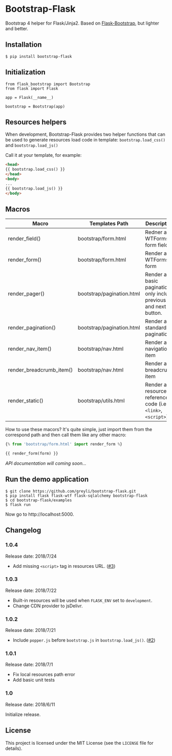 # Bootstrap-Flask

Bootstrap 4 helper for Flask/Jinja2.
Based on [Flask-Bootstrap](https://github.com/mbr/flask-bootstrap),
but lighter and better.


## Installation

```
$ pip install bootstrap-flask
```

## Initialization

```
from flask_bootstrap import Bootstrap
from flask import Flask

app = Flask(__name__)

bootstrap = Bootstrap(app)
```

## Resources helpers

When development, Bootstrap-Flask provides two helper functions that can be used to generate
resources load code in template: `bootstrap.load_css()` and `bootstrap.load_js()`

Call it at your template, for example:
```html
<head>
{{ bootstrap.load_css() }}
</head>
<body>
...
{{ bootstrap.load_js() }}
</body>
```

## Macros

| Macro	| Templates Path | Description |
| ----- | -------------- | ----------- |
| render_field() | bootstrap/form.html | Redner a WTForms form field |
| render_form()	| bootstrap/form.html | Render a WTForms form |
| render_pager() | bootstrap/pagination.html | Render a basic pagination, only include previous and next button. |
| render_pagination() | bootstrap/pagination.html | Render a standard pagination |
| render_nav_item() | bootstrap/nav.html | Render a navigation item |
| render_breadcrumb_item() | bootstrap/nav.html | Render a breadcrumb item |
| render_static() | bootstrap/utils.html | Render a resource reference code (i.e. `<link>`, `<script>`) |

How to use these macors? It's quite simple, just import them from the
correspond path and then call them like any other macro:
```py
{% from 'bootstrap/form.html' import render_form %}

{{ render_form(form) }}
```

*API documentation will coming soon...*

## Run the demo application
```
$ git clone https://github.com/greyli/bootstrap-flask.git
$ pip install flask flask-wtf flask-sqlalchemy bootstrap-flask
$ cd bootstrap-flask/examples
$ flask run
```
Now go to http://localhost:5000.

## Changelog


### 1.0.4

Release date: 2018/7/24

* Add missing `<script>` tag in resources URL. ([#3](https://github.com/greyli/bootstrap-flask/issues/3))

### 1.0.3

Release date: 2018/7/22

* Built-in resources will be used when `FLASK_ENV` set to `development`.
* Change CDN provider to jsDelivr.

### 1.0.2

Release date: 2018/7/21

* Include `popper.js` before `bootstrap.js` in `bootstrap.load_js()`. ([#2](https://github.com/greyli/bootstrap-flask/issues/2))

### 1.0.1

Release date: 2018/7/1

* Fix local resources path error
* Add basic unit tests

### 1.0

Release date: 2018/6/11

Initialize release.

## License

This project is licensed under the MIT License (see the
`LICENSE` file for details).